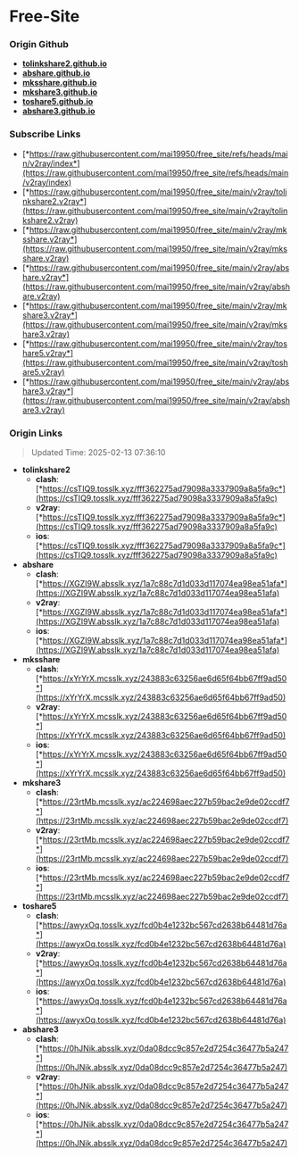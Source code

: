 # Free-Site

### Origin Github

- [**tolinkshare2.github.io**](https://github.com/tolinkshare2/tolinkshare2.github.io)
- [**abshare.github.io**](https://github.com/abshare/abshare.github.io)
- [**mksshare.github.io**](https://github.com/mksshare/mksshare.github.io)
- [**mkshare3.github.io**](https://github.com/mkshare3/mkshare3.github.io)
- [**toshare5.github.io**](https://github.com/toshare5/toshare5.github.io)
- [**abshare3.github.io**](https://github.com/abshare3/abshare3.github.io)

### Subscribe Links

- [*https://raw.githubusercontent.com/mai19950/free_site/refs/heads/main/v2ray/index*](https://raw.githubusercontent.com/mai19950/free_site/refs/heads/main/v2ray/index)
- [*https://raw.githubusercontent.com/mai19950/free_site/main/v2ray/tolinkshare2.v2ray*](https://raw.githubusercontent.com/mai19950/free_site/main/v2ray/tolinkshare2.v2ray)
- [*https://raw.githubusercontent.com/mai19950/free_site/main/v2ray/mksshare.v2ray*](https://raw.githubusercontent.com/mai19950/free_site/main/v2ray/mksshare.v2ray)
- [*https://raw.githubusercontent.com/mai19950/free_site/main/v2ray/abshare.v2ray*](https://raw.githubusercontent.com/mai19950/free_site/main/v2ray/abshare.v2ray)
- [*https://raw.githubusercontent.com/mai19950/free_site/main/v2ray/mkshare3.v2ray*](https://raw.githubusercontent.com/mai19950/free_site/main/v2ray/mkshare3.v2ray)
- [*https://raw.githubusercontent.com/mai19950/free_site/main/v2ray/toshare5.v2ray*](https://raw.githubusercontent.com/mai19950/free_site/main/v2ray/toshare5.v2ray)
- [*https://raw.githubusercontent.com/mai19950/free_site/main/v2ray/abshare3.v2ray*](https://raw.githubusercontent.com/mai19950/free_site/main/v2ray/abshare3.v2ray)

### Origin Links

> Updated Time: 2025-02-13 07:36:10

- **tolinkshare2**
  - **clash**: [*https://csTIQ9.tosslk.xyz/fff362275ad79098a3337909a8a5fa9c*](https://csTIQ9.tosslk.xyz/fff362275ad79098a3337909a8a5fa9c)
  - **v2ray**: [*https://csTIQ9.tosslk.xyz/fff362275ad79098a3337909a8a5fa9c*](https://csTIQ9.tosslk.xyz/fff362275ad79098a3337909a8a5fa9c)
  - **ios**: [*https://csTIQ9.tosslk.xyz/fff362275ad79098a3337909a8a5fa9c*](https://csTIQ9.tosslk.xyz/fff362275ad79098a3337909a8a5fa9c)
- **abshare**
  - **clash**: [*https://XGZI9W.absslk.xyz/1a7c88c7d1d033d117074ea98ea51afa*](https://XGZI9W.absslk.xyz/1a7c88c7d1d033d117074ea98ea51afa)
  - **v2ray**: [*https://XGZI9W.absslk.xyz/1a7c88c7d1d033d117074ea98ea51afa*](https://XGZI9W.absslk.xyz/1a7c88c7d1d033d117074ea98ea51afa)
  - **ios**: [*https://XGZI9W.absslk.xyz/1a7c88c7d1d033d117074ea98ea51afa*](https://XGZI9W.absslk.xyz/1a7c88c7d1d033d117074ea98ea51afa)
- **mksshare**
  - **clash**: [*https://xYrYrX.mcsslk.xyz/243883c63256ae6d65f64bb67ff9ad50*](https://xYrYrX.mcsslk.xyz/243883c63256ae6d65f64bb67ff9ad50)
  - **v2ray**: [*https://xYrYrX.mcsslk.xyz/243883c63256ae6d65f64bb67ff9ad50*](https://xYrYrX.mcsslk.xyz/243883c63256ae6d65f64bb67ff9ad50)
  - **ios**: [*https://xYrYrX.mcsslk.xyz/243883c63256ae6d65f64bb67ff9ad50*](https://xYrYrX.mcsslk.xyz/243883c63256ae6d65f64bb67ff9ad50)
- **mkshare3**
  - **clash**: [*https://23rtMb.mcsslk.xyz/ac224698aec227b59bac2e9de02ccdf7*](https://23rtMb.mcsslk.xyz/ac224698aec227b59bac2e9de02ccdf7)
  - **v2ray**: [*https://23rtMb.mcsslk.xyz/ac224698aec227b59bac2e9de02ccdf7*](https://23rtMb.mcsslk.xyz/ac224698aec227b59bac2e9de02ccdf7)
  - **ios**: [*https://23rtMb.mcsslk.xyz/ac224698aec227b59bac2e9de02ccdf7*](https://23rtMb.mcsslk.xyz/ac224698aec227b59bac2e9de02ccdf7)
- **toshare5**
  - **clash**: [*https://awyxOq.tosslk.xyz/fcd0b4e1232bc567cd2638b64481d76a*](https://awyxOq.tosslk.xyz/fcd0b4e1232bc567cd2638b64481d76a)
  - **v2ray**: [*https://awyxOq.tosslk.xyz/fcd0b4e1232bc567cd2638b64481d76a*](https://awyxOq.tosslk.xyz/fcd0b4e1232bc567cd2638b64481d76a)
  - **ios**: [*https://awyxOq.tosslk.xyz/fcd0b4e1232bc567cd2638b64481d76a*](https://awyxOq.tosslk.xyz/fcd0b4e1232bc567cd2638b64481d76a)
- **abshare3**
  - **clash**: [*https://0hJNik.absslk.xyz/0da08dcc9c857e2d7254c36477b5a247*](https://0hJNik.absslk.xyz/0da08dcc9c857e2d7254c36477b5a247)
  - **v2ray**: [*https://0hJNik.absslk.xyz/0da08dcc9c857e2d7254c36477b5a247*](https://0hJNik.absslk.xyz/0da08dcc9c857e2d7254c36477b5a247)
  - **ios**: [*https://0hJNik.absslk.xyz/0da08dcc9c857e2d7254c36477b5a247*](https://0hJNik.absslk.xyz/0da08dcc9c857e2d7254c36477b5a247)

